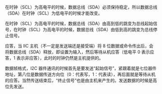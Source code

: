 


在时钟（SCL）为高电平的时候，数据总线（SDA）必须保持稳定，所以数据总线（SDA）在时钟（SCL）为低电平的时候才能改变。

在时钟（SCL）为高电平的时候，数据总线（SDA）由高到低的跳变为总线起始信号，在时钟（SCL）为高电平的时候，数据总线（SDA）由低到高的跳变为总线停止信号。

应答，当 IIC 主机（不一定是发送端还是接受端）将 8 位数据或命令传出后，会将数据总线（SDA）释放，即设置为输入，然后等待从机应答（低电平 0 表示应答，1 表示非应答），此时的时钟仍然是主机提供的。

数据帧格式，I2C 器件通讯的时候首先是要发送“起始信号”，紧跟着就是七位器件地址，第八位是数据传送方向位（0：代表写，1：代表读），再后面就是等待从机的应答。当然传送结束后，“终止信号”也是由主机来产生的。发送数据的时候是高位先发送。

